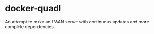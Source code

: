 # docker-quadl
An attempt to make an LWAN server with continuous updates and more complete dependencies.
